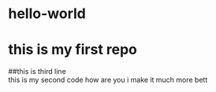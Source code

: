 # hello-world
# this is my first repo
##this is third line                            
this is my second code
how are you 
i make it much more bett
